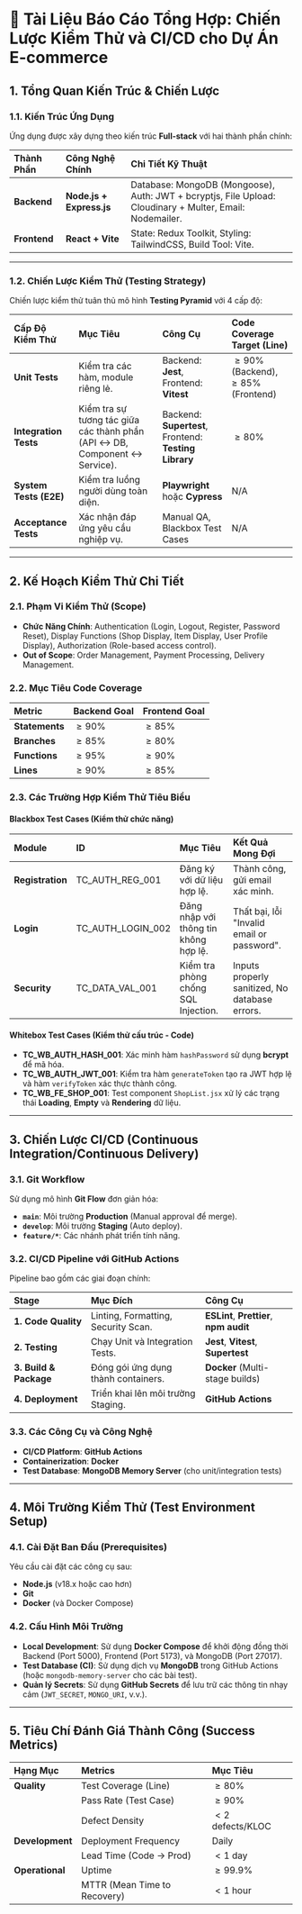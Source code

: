 # 📄 Tài Liệu Báo Cáo Tổng Hợp: Chiến Lược Kiểm Thử và CI/CD cho Dự Án E-commerce

## 1. Tổng Quan Kiến Trúc & Chiến Lược

### 1.1. Kiến Trúc Ứng Dụng
Ứng dụng được xây dựng theo kiến trúc **Full-stack** với hai thành phần chính:

| Thành Phần | Công Nghệ Chính | Chi Tiết Kỹ Thuật |
| :--- | :--- | :--- |
| **Backend** | **Node.js + Express.js** | Database: MongoDB (Mongoose), Auth: JWT + bcryptjs, File Upload: Cloudinary + Multer, Email: Nodemailer. |
| **Frontend** | **React + Vite** | State: Redux Toolkit, Styling: TailwindCSS, Build Tool: Vite. |

---

### 1.2. Chiến Lược Kiểm Thử (Testing Strategy)
Chiến lược kiểm thử tuân thủ mô hình **Testing Pyramid** với 4 cấp độ:

| Cấp Độ Kiểm Thử | Mục Tiêu | Công Cụ | Code Coverage Target (Line) |
| :--- | :--- | :--- | :--- |
| **Unit Tests** | Kiểm tra các hàm, module riêng lẻ. | Backend: **Jest**, Frontend: **Vitest** | $\geq 90\%$ (Backend), $\geq 85\%$ (Frontend) |
| **Integration Tests** | Kiểm tra sự tương tác giữa các thành phần (API ↔ DB, Component ↔ Service). | Backend: **Supertest**, Frontend: **Testing Library** | $\geq 80\%$ |
| **System Tests (E2E)**| Kiểm tra luồng người dùng toàn diện. | **Playwright** hoặc **Cypress** | N/A |
| **Acceptance Tests** | Xác nhận đáp ứng yêu cầu nghiệp vụ. | Manual QA, Blackbox Test Cases | N/A |

---

## 2. Kế Hoạch Kiểm Thử Chi Tiết

### 2.1. Phạm Vi Kiểm Thử (Scope)
* **Chức Năng Chính**: Authentication (Login, Logout, Register, Password Reset), Display Functions (Shop Display, Item Display, User Profile Display), Authorization (Role-based access control).
* **Out of Scope**: Order Management, Payment Processing, Delivery Management.

### 2.2. Mục Tiêu Code Coverage
| Metric | Backend Goal | Frontend Goal |
| :--- | :--- | :--- |
| **Statements** | $\geq 90\%$ | $\geq 85\%$ |
| **Branches** | $\geq 85\%$ | $\geq 80\%$ |
| **Functions** | $\geq 95\%$ | $\geq 90\%$ |
| **Lines** | $\geq 90\%$ | $\geq 85\%$ |

### 2.3. Các Trường Hợp Kiểm Thử Tiêu Biểu

#### Blackbox Test Cases (Kiểm thử chức năng)
| Module | ID | Mục Tiêu | Kết Quả Mong Đợi |
| :--- | :--- | :--- | :--- |
| **Registration** | TC\_AUTH\_REG\_001 | Đăng ký với dữ liệu hợp lệ. | Thành công, gửi email xác minh. |
| **Login** | TC\_AUTH\_LOGIN\_002 | Đăng nhập với thông tin không hợp lệ. | Thất bại, lỗi "Invalid email or password". |
| **Security** | TC\_DATA\_VAL\_001 | Kiểm tra phòng chống SQL Injection. | Inputs properly sanitized, No database errors. |

#### Whitebox Test Cases (Kiểm thử cấu trúc - Code)
* **TC\_WB\_AUTH\_HASH\_001**: Xác minh hàm `hashPassword` sử dụng **bcrypt** để mã hóa.
* **TC\_WB\_AUTH\_JWT\_001**: Kiểm tra hàm `generateToken` tạo ra JWT hợp lệ và hàm `verifyToken` xác thực thành công.
* **TC\_WB\_FE\_SHOP\_001**: Test component `ShopList.jsx` xử lý các trạng thái **Loading**, **Empty** và **Rendering** dữ liệu.

---

## 3. Chiến Lược CI/CD (Continuous Integration/Continuous Delivery)

### 3.1. Git Workflow
Sử dụng mô hình **Git Flow** đơn giản hóa:
* **`main`**: Môi trường **Production** (Manual approval để merge).
* **`develop`**: Môi trường **Staging** (Auto deploy).
* **`feature/*`**: Các nhánh phát triển tính năng.

### 3.2. CI/CD Pipeline với GitHub Actions
Pipeline bao gồm các giai đoạn chính:

| Stage | Mục Đích | Công Cụ |
| :--- | :--- | :--- |
| **1. Code Quality** | Linting, Formatting, Security Scan. | **ESLint**, **Prettier**, **npm audit** |
| **2. Testing** | Chạy Unit và Integration Tests. | **Jest**, **Vitest**, **Supertest** |
| **3. Build & Package** | Đóng gói ứng dụng thành containers. | **Docker** (Multi-stage builds) |
| **4. Deployment** | Triển khai lên môi trường Staging. | **GitHub Actions** |

### 3.3. Các Công Cụ và Công Nghệ
* **CI/CD Platform**: **GitHub Actions**
* **Containerization**: **Docker**
* **Test Database**: **MongoDB Memory Server** (cho unit/integration tests)

---

## 4. Môi Trường Kiểm Thử (Test Environment Setup)

### 4.1. Cài Đặt Ban Đầu (Prerequisites)
Yêu cầu cài đặt các công cụ sau:
* **Node.js** (v18.x hoặc cao hơn)
* **Git**
* **Docker** (và Docker Compose)

### 4.2. Cấu Hình Môi Trường
* **Local Development**: Sử dụng **Docker Compose** để khởi động đồng thời Backend (Port 5000), Frontend (Port 5173), và MongoDB (Port 27017).
* **Test Database (CI)**: Sử dụng dịch vụ **MongoDB** trong GitHub Actions (hoặc `mongodb-memory-server` cho các bài test).
* **Quản lý Secrets**: Sử dụng **GitHub Secrets** để lưu trữ các thông tin nhạy cảm (`JWT_SECRET`, `MONGO_URI`, v.v.).

---

## 5. Tiêu Chí Đánh Giá Thành Công (Success Metrics)

| Hạng Mục | Metrics | Mục Tiêu |
| :--- | :--- | :--- |
| **Quality** | Test Coverage (Line) | $\geq 80\%$ |
| | Pass Rate (Test Case) | $\geq 90\%$ |
| | Defect Density | $< 2$ defects/KLOC |
| **Development** | Deployment Frequency | Daily |
| | Lead Time (Code → Prod) | $< 1$ day |
| **Operational** | Uptime | $\geq 99.9\%$ |
| | MTTR (Mean Time to Recovery) | $< 1$ hour |